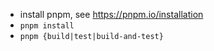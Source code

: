 
- install pnpm, see https://pnpm.io/installation
- `pnpm install`
- `pnpm {build|test|build-and-test}`